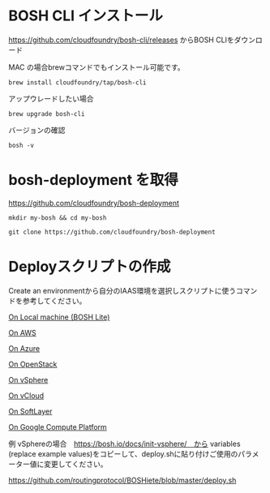 # BOSH CLI インストール

https://github.com/cloudfoundry/bosh-cli/releases
からBOSH CLIをダウンロード

MAC の場合brewコマンドでもインストール可能です。

```brew install cloudfoundry/tap/bosh-cli```

アップウレードしたい場合

```brew upgrade bosh-cli```

バージョンの確認

```bosh -v```

# bosh-deployment を取得

https://github.com/cloudfoundry/bosh-deployment

```mkdir my-bosh && cd my-bosh```

```git clone https://github.com/cloudfoundry/bosh-deployment```

# Deployスクリプトの作成


Create an environmentから自分のIAAS環境を選択しスクリプトに使うコマンドを参考してください。

[On Local machine (BOSH Lite)](https://bosh.io/docs/bosh-lite.html)

[On AWS](https://bosh.io/docs/init-aws.html)

[On Azure](https://bosh.io/docs/init-azure.html)

[On OpenStack](https://bosh.io/docs/init-openstack.html)

[On vSphere](https://bosh.io/docs/init-vsphere.html)

[On vCloud](https://bosh.io/docs/init-vcloud.html)

[On SoftLayer](https://bosh.io/docs/init-softlayer.html)

[On Google Compute Platform](https://bosh.io/docs/init-google.html)


例 vSphereの場合　https://bosh.io/docs/init-vsphere/　から variables (replace example values)をコピーして、deploy.shに貼り付けご使用のパラメーター値に変更してください。

https://github.com/routingprotocol/BOSHiete/blob/master/deploy.sh


